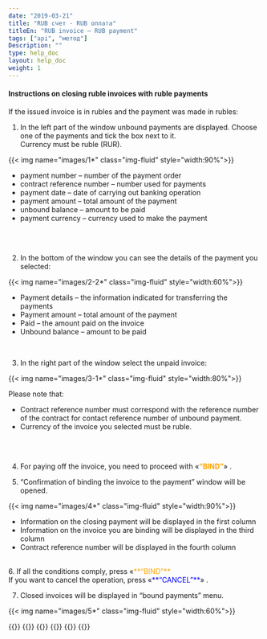 ```yaml
---
date: "2019-03-21"
title: "RUB счет - RUB оплата"
titleEn: "RUB invoice – RUB payment"
tags: ["api", "метод"]
Description: ""
type: help_doc
layout: help_doc
weight: 1
---
```


#### Instructions on closing ruble invoices with ruble payments

If the issued invoice is in rubles and the payment was made in rubles:

1.	In the left part of the window unbound payments are displayed. Choose one of the payments and tick the box next to it. <br/>
Currency must be ruble (RUR).

{{< img name="images/1*" class="img-fluid" style="width:90%">}} <br/>

* payment number – number of the payment order
* contract reference number – number used for payments
* payment date – date of carrying out banking operation
* payment amount – total amount of the payment 
* unbound balance – amount to be paid
* payment currency – currency used to make the payment
<br/>
<br/>

2.	In the bottom of the window you can see the details of the payment you selected: 

{{< img name="images/2-2*" class="img-fluid" style="width:60%">}} <br/>

* Payment details – the information indicated for transferring the payments
* Payment amount – total amount of the payment
* Paid – the amount paid on the invoice
* Unbound balance – amount to be paid 
<br/>

3.	In the right part of the window select the unpaid invoice:

{{< img name="images/3-1*" class="img-fluid" style="width:80%">}} 

Please note that:

* Contract reference number must correspond with the reference number of the contract for contact reference number of unbound payment.
* Currency of the invoice you selected must be ruble.
<br/>
<br/>

4.	For paying off the invoice, you need to proceed with «<span style="color:orange">**“BIND”**</span>» .

5.	“Confirmation of binding the invoice to the payment” window will be opened.

{{< img name="images/4*" class="img-fluid" style="width:90%">}} 

* Information on the closing payment will be displayed in the first column
* Information on the invoice you are binding will be displayed in the third column
* Contract reference number will be displayed in the fourth column

<br/>
6.	If all the conditions comply, press «<span style="color:orange">**“BIND”**</span> <br/>
If you want to cancel the operation, press  «<span style="color:blue">**“CANCEL”**</span>» .
<br/>

7.	Closed invoices will be displayed in “bound payments” menu. 

{{< img name="images/5*" class="img-fluid" style="width:60%">}} <br/>

{{<seeAlso>}}
    {{<seeAlsoItem link="/payments_and_invoices/instruction_of_binding/usd-rouble/" text="Closing foreign currency invoices with ruble payments">}}
    {{<seeAlsoItem link="/payments_and_invoices/instruction_of_binding/usd-usd/" text="Closing foreign currency invoices with foreign currency payments">}}
    {{<seeAlsoItem link="/payments_and_invoices/instruction_of_binding/sample_letter/" text="Examples of letters">}}
    {{<seeAlsoItem link="/payments_and_invoices/closed_payment_orders/" text="Review information on paid invoices">}}
{{</seeAlso>}}
